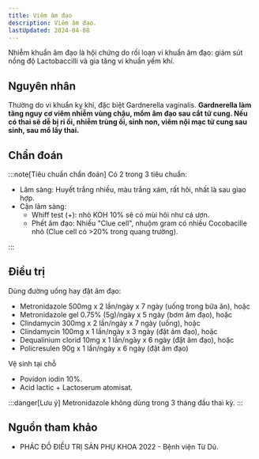```yaml
---
title: Viêm âm đạo
description: Viêm âm đạo.
lastUpdated: 2024-04-08
---
```


Nhiễm khuẩn âm đạo là hội chứng do rối loạn vi khuẩn âm đạo: giảm sút nồng độ Lactobaccilli và gia tăng vi khuẩn yếm khí.

## Nguyên nhân

Thường do vi khuẩn kỵ khí, đặc biệt Gardnerella vaginalis. **Gardnerella làm tăng nguy cơ viêm nhiễm vùng chậu, mổm âm đạo sau cắt tử cung. Nếu có thai sẽ dễ bị rỉ ối, nhiễm trùng ối, sinh non, viêm nội mạc tử cung sau sinh, sau mổ lấy thai.**

## Chẩn đoán

:::note[Tiêu chuẩn chẩn đoán]
Có 2 trong 3 tiêu chuẩn:

- Lâm sàng: Huyết trắng nhiều, màu trắng xám, rất hôi, nhất là sau giao hợp.
- Cận lâm sàng:
  - Whiff test (+): nhỏ KOH 10% sẽ có mùi hôi như cá ươn.
  - Phết âm đạo: Nhiều "Clue cell", nhuộm gram có nhiều Cocobacille nhỏ (Clue cell có >20% trong quang trường).

:::

## Điều trị

Dùng đường uống hay đặt âm đạo:

- Metronidazole 500mg x 2 lần/ngày x 7 ngày (uống trong bữa ăn), hoặc
- Metronidazole gel 0.75% (5g)/ngày x 5 ngày (bơm âm đạo), hoặc
- Clindamycin 300mg x 2 lần/ngày x 7 ngày (uống), hoặc
- Clindamycin 100mg x 1 lần/ngày x 3 ngày (đặt âm đạo), hoặc
- Dequalinium clorid 10mg x 1 lần/ngày x 6 ngày (đặt âm đạo), hoặc
- Policresulen 90g x 1 lần/ngày x 6 ngày (đặt âm đạo)

Vệ sinh tại chỗ

- Povidon iodin 10%.
- Acid lactic + Lactoserum atomisat.

:::danger[Lưu ý]
Metronidazole không dùng trong 3 tháng đầu thai kỳ.
:::

## Nguồn tham khảo

- PHÁC ĐỒ ĐIỀU TRỊ SẢN PHỤ KHOA 2022 - Bệnh viện Từ Dũ.
